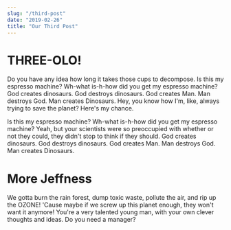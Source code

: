 ```yaml
---
slug: "/third-post"
date: "2019-02-26"
title: "Our Third Post"
---
```


# THREE-OLO!

Do you have any idea how long it takes those cups to decompose. Is this my espresso machine? Wh-what is-h-how did you get my espresso machine? God creates dinosaurs. God destroys dinosaurs. God creates Man. Man destroys God. Man creates Dinosaurs. Hey, you know how I'm, like, always trying to save the planet? Here's my chance.

Is this my espresso machine? Wh-what is-h-how did you get my espresso machine? Yeah, but your scientists were so preoccupied with whether or not they could, they didn't stop to think if they should. God creates dinosaurs. God destroys dinosaurs. God creates Man. Man destroys God. Man creates Dinosaurs.

# More Jeffness

We gotta burn the rain forest, dump toxic waste, pollute the air, and rip up the OZONE! 'Cause maybe if we screw up this planet enough, they won't want it anymore! You're a very talented young man, with your own clever thoughts and ideas. Do you need a manager?